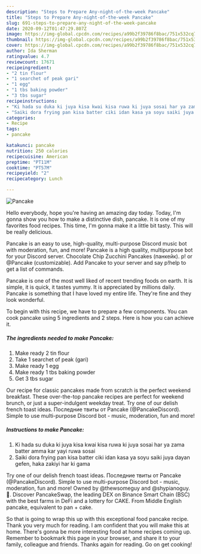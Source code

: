 ```yaml
---
description: "Steps to Prepare Any-night-of-the-week Pancake"
title: "Steps to Prepare Any-night-of-the-week Pancake"
slug: 691-steps-to-prepare-any-night-of-the-week-pancake
date: 2020-09-12T01:47:29.807Z
image: https://img-global.cpcdn.com/recipes/a99b2f39786f8bac/751x532cq70/pancake-recipe-main-photo.jpg
thumbnail: https://img-global.cpcdn.com/recipes/a99b2f39786f8bac/751x532cq70/pancake-recipe-main-photo.jpg
cover: https://img-global.cpcdn.com/recipes/a99b2f39786f8bac/751x532cq70/pancake-recipe-main-photo.jpg
author: Ida Sherman
ratingvalue: 4.7
reviewcount: 17671
recipeingredient:
- "2 tin flour"
- "1 searchet of peak gari"
- "1 egg"
- "1 tbs baking powder"
- "3 tbs sugar"
recipeinstructions:
- "Ki hada su duka ki juya kisa kwai kisa ruwa ki juya sosai har ya zama batter amma kar yayi ruwa sosai"
- "Saiki dora frying pan kisa batter ciki idan kasa ya soyu saiki juya dayan gefen, haka zakiyi har ki gama"
categories:
- Recipe
tags:
- pancake

katakunci: pancake 
nutrition: 250 calories
recipecuisine: American
preptime: "PT11M"
cooktime: "PT57M"
recipeyield: "2"
recipecategory: Lunch

---
```



![Pancake](https://img-global.cpcdn.com/recipes/a99b2f39786f8bac/751x532cq70/pancake-recipe-main-photo.jpg)

Hello everybody, hope you're having an amazing day today. Today, I'm gonna show you how to make a distinctive dish, pancake. It is one of my favorites food recipes. This time, I'm gonna make it a little bit tasty. This will be really delicious.

Pancake is an easy to use, high-quality, multi-purpose Discord music bot with moderation, fun, and more! Pancake is a high quality, multipurpose bot for your Discord server. Chocolate Chip Zucchini Pancakes (панкейк). p! or @Pancake (customizable). Add Pancake to your server and say p!help to get a list of commands.

Pancake is one of the most well liked of recent trending foods on earth. It is simple, it is quick, it tastes yummy. It is appreciated by millions daily. Pancake is something that I have loved my entire life. They're fine and they look wonderful.


To begin with this recipe, we have to prepare a few components. You can cook pancake using 5 ingredients and 2 steps. Here is how you can achieve it.

<!--inarticleads1-->

##### The ingredients needed to make Pancake:

1. Make ready 2 tin flour
1. Take 1 searchet of peak (gari)
1. Make ready 1 egg
1. Make ready 1 tbs baking powder
1. Get 3 tbs sugar


Our recipe for classic pancakes made from scratch is the perfect weekend breakfast. These over-the-top pancake recipes are perfect for weekend brunch, or just a super-indulgent weekday treat. Try one of our delish french toast ideas. Последние твиты от Pancake (@PancakeDiscord). Simple to use multi-purpose Discord bot - music, moderation, fun and more! 

<!--inarticleads2-->

##### Instructions to make Pancake:

1. Ki hada su duka ki juya kisa kwai kisa ruwa ki juya sosai har ya zama batter amma kar yayi ruwa sosai
1. Saiki dora frying pan kisa batter ciki idan kasa ya soyu saiki juya dayan gefen, haka zakiyi har ki gama


Try one of our delish french toast ideas. Последние твиты от Pancake (@PancakeDiscord). Simple to use multi-purpose Discord bot - music, moderation, fun and more! Owned by @thewsomeguy and @shypianoguy. 🥞. Discover PancakeSwap, the leading DEX on Binance Smart Chain (BSC) with the best farms in DeFi and a lottery for CAKE. From Middle English pancake, equivalent to pan +‎ cake. 

So that is going to wrap this up with this exceptional food pancake recipe. Thank you very much for reading. I am confident that you will make this at home. There's gonna be more interesting food at home recipes coming up. Remember to bookmark this page in your browser, and share it to your family, colleague and friends. Thanks again for reading. Go on get cooking!
